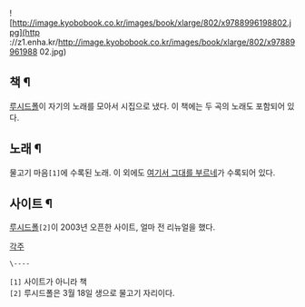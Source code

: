 ![http://image.kyobobook.co.kr/images/book/xlarge/802/x9788996198802.jpg](http
://z1.enha.kr/http://image.kyobobook.co.kr/images/book/xlarge/802/x97889961988
02.jpg)

## 책 ¶

  

[루시드폴](%EB%A3%A8%EC%8B%9C%EB%93%9C%ED%8F%B4.md)이 자기의 노래를 모아서 시집으로 냈다. 이 책에는
두 곡의 노래도 포함되어 있다.

## 노래 ¶

물고기 마음`[1]`에 수록된 노래. 이 외에도 [여기서 그대를 부르네](%EC%97%AC%EA%B8%B0%EC%84%9C%20%EA%B7%B8%EB%8C%80%EB%A5%BC%20%EB%B6%80%EB%A5%B4%EB%84%A4.md)가 수록되어 있다.

## 사이트 ¶

  

[루시드폴](%EB%A3%A8%EC%8B%9C%EB%93%9C%ED%8F%B4.md)`[2]`이 2003년 오픈한 사이트, 얼마 전
리뉴얼을 했다.

  
  

[각주](%EA%B0%81%EC%A3%BC.md)

`\----`

`[1]` 사이트가 아니라 책  
`[2]` 루시드폴은 3월 18일 생으로 물고기 자리이다.

